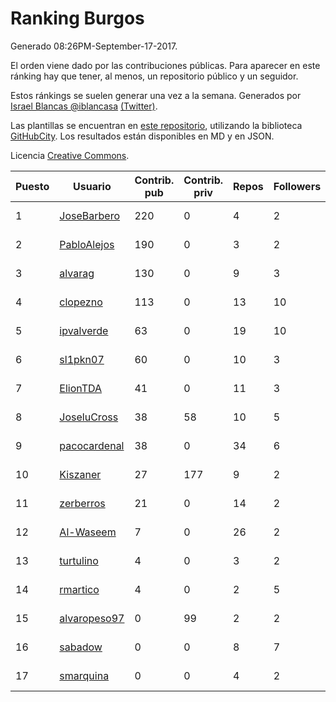 # Ranking Burgos

Generado 08:26PM-September-17-2017.

El orden viene dado por las contribuciones públicas. Para aparecer en este ránking hay que tener, al menos, un repositorio público y un seguidor.

Estos ránkings se suelen generar una vez a la semana. Generados por [Israel Blancas @iblancasa](https://github.com/iblancasa/) [(Twitter)](https://twitter.com/iblancasa).

Las plantillas se encuentran en [este repositorio](https://github.com/iblancasa/GH-Spanish-Ranking), utilizando la biblioteca [GitHubCity](https://github.com/iblancasa/GitHubCity). Los resultados están disponibles en MD y en JSON.

Licencia [Creative Commons](https://creativecommons.org/licenses/by/4.0/).

| Puesto   |  Usuario  | Contrib. pub | Contrib. priv |Repos| Followers | Desde |  Avatar  |
|----------|-----------|--------------|---------------|-----|-----------|-------|----------|
|1|[JoseBarbero](https://github.com/JoseBarbero)|220|0|4|2|2016-02-25|![JoseBarbero](https://avatars3.githubusercontent.com/u/17479313)|
|2|[PabloAlejos](https://github.com/PabloAlejos)|190|0|3|2|2014-10-09|![PabloAlejos](https://avatars2.githubusercontent.com/u/9104772)|
|3|[alvarag](https://github.com/alvarag)|130|0|9|3|2014-11-21|![alvarag](https://avatars0.githubusercontent.com/u/9881614)|
|4|[clopezno](https://github.com/clopezno)|113|0|13|10|2012-02-20|![clopezno](https://avatars2.githubusercontent.com/u/1453744)|
|5|[ipvalverde](https://github.com/ipvalverde)|63|0|19|10|2014-03-08|![ipvalverde](https://avatars3.githubusercontent.com/u/6889318)|
|6|[sl1pkn07](https://github.com/sl1pkn07)|60|0|10|3|2010-11-01|![sl1pkn07](https://avatars3.githubusercontent.com/u/462213)|
|7|[ElionTDA](https://github.com/ElionTDA)|41|0|11|3|2013-09-21|![ElionTDA](https://avatars2.githubusercontent.com/u/5507129)|
|8|[JoseluCross](https://github.com/JoseluCross)|38|58|10|5|2015-08-27|![JoseluCross](https://avatars3.githubusercontent.com/u/14005926)|
|9|[pacocardenal](https://github.com/pacocardenal)|38|0|34|6|2013-09-12|![pacocardenal](https://avatars0.githubusercontent.com/u/5442055)|
|10|[Kiszaner](https://github.com/Kiszaner)|27|177|9|2|2014-10-08|![Kiszaner](https://avatars1.githubusercontent.com/u/9079893)|
|11|[zerberros](https://github.com/zerberros)|21|0|14|2|2013-11-13|![zerberros](https://avatars0.githubusercontent.com/u/5930950)|
|12|[Al-Waseem](https://github.com/Al-Waseem)|7|0|26|2|2013-12-26|![Al-Waseem](https://avatars2.githubusercontent.com/u/6266689)|
|13|[turtulino](https://github.com/turtulino)|4|0|3|2|2011-08-25|![turtulino](https://avatars0.githubusercontent.com/u/1004178)|
|14|[rmartico](https://github.com/rmartico)|4|0|2|5|2012-10-11|![rmartico](https://avatars1.githubusercontent.com/u/2535865)|
|15|[alvaropeso97](https://github.com/alvaropeso97)|0|99|2|2|2016-10-23|![alvaropeso97](https://avatars3.githubusercontent.com/u/23009799)|
|16|[sabadow](https://github.com/sabadow)|0|0|8|7|2012-02-08|![sabadow](https://avatars1.githubusercontent.com/u/1420021)|
|17|[smarquina](https://github.com/smarquina)|0|0|4|2|2015-04-29|![smarquina](https://avatars0.githubusercontent.com/u/12174981)|
